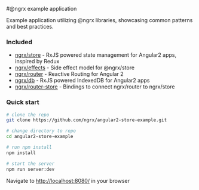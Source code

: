 #@ngrx example application

Example application utilizing @ngrx libraries, showcasing common patterns and best practices.

### Included
 - [ngrx/store](https://github.com/ngrx/store) - RxJS powered state management for Angular2 apps, inspired by Redux
 - [ngrx/effects](https://github.com/ngrx/effects) - Side effect model for @ngrx/store
 - [ngrx/router](https://github.com/ngrx/router) - Reactive Routing for Angular 2
 - [ngrx/db](https://github.com/ngrx/db) - RxJS powered IndexedDB for Angular2 apps
 - [ngrx/router-store](https://github.com/ngrx/router-store) - Bindings to connect ngrx/router to ngrx/store
 
### Quick start

```bash
# clone the repo
git clone https://github.com/ngrx/angular2-store-example.git

# change directory to repo
cd angular2-store-example

# run npm install
npm install

# start the server
npm run server:dev
```

Navigate to [http://localhost:8080/](http://localhost:8080/) in your browser